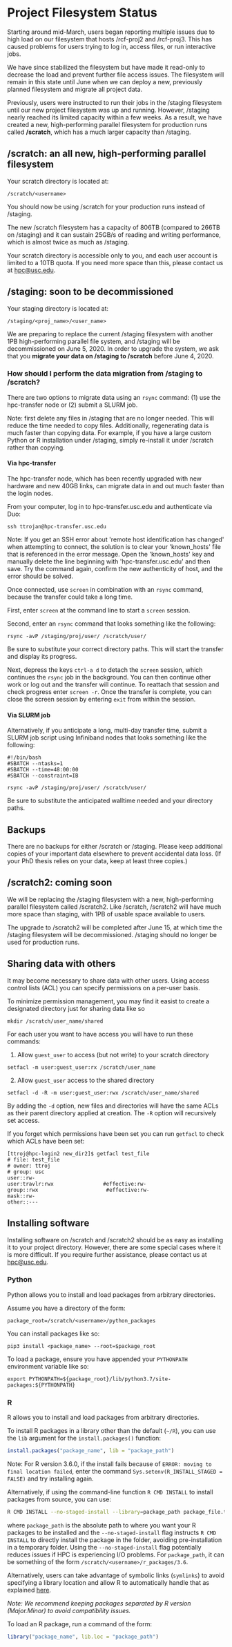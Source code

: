 # Project Filesystem Status

Starting around mid-March, users began reporting multiple issues due to high load on our filesystem that hosts /rcf-proj2 and /rcf-proj3. This has caused problems for users trying to log in, access files, or run interactive jobs.

We have since stabilized the filesystem but have made it read-only to decrease the load and prevent further file access issues. The filesystem will remain in this state until June when we can deploy a new, previously planned filesystem and migrate all project data.

Previously, users were instructed to run their jobs in the /staging filesystem until our new project filesystem was up and running. However, /staging nearly reached its limited capacity within a few weeks. As a result, we have created a new, high-performing parallel filesystem for production runs called **/scratch**, which has a much larger capacity than /staging.

## /scratch: an all new, high-performing parallel filesystem

Your scratch directory is located at:

    /scratch/<username>

You should now be using /scratch for your production runs instead of /staging.

The new /scratch filesystem has a capacity of 806TB (compared to 266TB on /staging) and it can sustain 25GB/s of reading and writing performance, which is almost twice as much as /staging.

Your scratch directory is accessible only to you, and each user account is limited to a 10TB quota. If you need more space than this, please contact us at hpc@usc.edu.

## /staging: soon to be decommissioned

Your staging directory is located at:

    /staging/<proj_name>/<user_name>

We are preparing to replace the current /staging filesystem with another 1PB high-performing parallel file system, and /staging will be decommissioned on June 5, 2020. In order to upgrade the system, we ask that you **migrate your data on /staging to /scratch** before June 4, 2020.

### How should I perform the data migration from /staging to /scratch?

There are two options to migrate data using an `rsync` command: (1) use the hpc-transfer node or (2) submit a SLURM job.

Note: first delete any files in /staging that are no longer needed. This will reduce the time needed to copy files. Additionally, regenerating data is much faster than copying data. For example, if you have a large custom Python or R installation under /staging, simply re-install it under /scratch rather than copying.

#### Via hpc-transfer

The hpc-transfer node, which has been recently upgraded with new hardware and new 40GB links, can migrate data in and out much faster than the login nodes.

From your computer, log in to hpc-transfer.usc.edu and authenticate via Duo:

```
ssh ttrojan@hpc-transfer.usc.edu
```

Note: If you get an SSH error about 'remote host identification has changed' when attempting to connect, the solution is to clear your 'known_hosts' file that is referenced in the error message. Open the 'known_hosts' key and manually delete the line beginning with 'hpc-transfer.usc.edu' and then save. Try the command again, confirm the new authenticity of host, and the error should be solved.

Once connected, use `screen` in combination with an `rsync` command, because the transfer could take a long time.

First, enter `screen` at the command line to start a `screen` session.

Second, enter an `rsync` command that looks something like the following:

```
rsync -avP /staging/proj/user/ /scratch/user/
```

Be sure to substitute your correct directory paths. This will start the transfer and display its progress.

Next, depress the keys `ctrl-a d` to detach the `screen` session, which continues the `rsync` job in the background. You can then continue other work or log out and the transfer will continue. To reattach that session and check progress enter `screen -r`. Once the transfer is complete, you can close the screen session by entering `exit` from within the session.

#### Via SLURM job

Alternatively, if you anticipate a long, multi-day transfer time, submit a SLURM job script using Infiniband nodes that looks something like the following:

```
#!/bin/bash
#SBATCH --ntasks=1
#SBATCH --time=48:00:00
#SBATCH --constraint=IB

rsync -avP /staging/proj/user/ /scratch/user/
```

Be sure to substitute the anticipated walltime needed and your directory paths.

## Backups

There are no backups for either /scratch or /staging. Please keep additional copies of your important data elsewhere to prevent accidental data loss. (If your PhD thesis relies on your data, keep at least three copies.)

## /scratch2: coming soon

We will be replacing the /staging filesystem with a new, high-performing parallel filesystem called /scratch2. Like /scratch, /scratch2 will have much more space than staging, with 1PB of usable space available to users.

The upgrade to /scratch2 will be completed after June 15, at which time the /staging filesystem will be decommissioned. /staging should no longer be used for production runs.
## Sharing data with others

It may become necessary to share data with other users. Using access control lists (ACL) you can specify permissions on a per-user basis.

To minimize permission management, you may find it easist to create a designated directory just for sharing data like so

```
mkdir /scratch/user_name/shared
```

For each user you want to have access you will have to run these commands:

1. Allow `guest_user` to access (but not write) to your scratch directory
```
setfacl -m user:guest_user:rx /scratch/user_name
```


2. Allow `guest_user` access to the shared directory
```
setfacl -d -R -m user:guest_user:rwx /scratch/user_name/shared
```

By adding the `-d` option, new files and directories will have the same ACLs as their parent directory applied at creation. The `-R` option will recursively set access.

If you forget which permissions have been set you can run `getfacl` to check which ACLs have been set:

```
[ttroj@hpc-login2 new_dir2]$ getfacl test_file
# file: test_file
# owner: ttroj
# group: usc
user::rw-
user:travlr:rwx                #effective:rw-
group::rwx                      #effective:rw-
mask::rw-
other::---

```

## Installing software

Installing software on /scratch and /scratch2 should be as easy as installing it to your project directory. However, there are some special cases where it is more difficult. If you require further assistance, please contact us at hpc@usc.edu.

### Python

Python allows you to install and load packages from arbitrary directories.

Assume you have a directory of the form:

    package_root=/scratch/<username>/python_packages

You can install packages like so:

    pip3 install <package_name> --root=$package_root

To load a package, ensure you have appended your `PYTHONPATH` environment variable like so:

    export PYTHONPATH=${package_root}/lib/python3.7/site-packages:${PYTHONPATH}

### R

R allows you to install and load packages from arbitrary directories.

To install R packages in a library other than the default (`~/R`), you can use the `lib` argument for the `install.packages()` function:

```r
install.packages("package_name", lib = "package_path")
```

Note: For R version 3.6.0, if the install fails because of `ERROR: moving to final location failed`, enter the command `Sys.setenv(R_INSTALL_STAGED = FALSE)` and try installing again.

Alternatively, if using the command-line function `R CMD INSTALL` to install packages from source, you can use:

```sh
R CMD INSTALL --no-staged-install --library=package_path package_file.tar.gz
```

where `package_path` is the absolute path to where you want your R packages to be installed and the `--no-staged-install` flag instructs `R CMD INSTALL` to directly install the package in the folder, avoiding pre-installation in a temporary folder. Using the `--no-staged-install` flag potentially reduces issues if HPC is experiencing I/O problems. For `package_path`, it can be something of the form `/scratch/<username>/r_packages/3.6`.

Alternatively, users can take advantage of symbolic links (`symlinks`) to avoid specifying a library location and allow R to automatically handle that as explained [here](https://hpcc.usc.edu/resources/documentation/r/).

*Note: We recommend keeping packages separated by R version (Major.Minor) to avoid compatibility issues.*

To load an R package, run a command of the form:

```r
library("package_name", lib.loc = "package_path")
```
